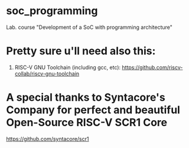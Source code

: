 # soc_programming
Lab. course "Development of a SoC with programming architecture"

# Pretty sure u'll need also this:
1. RISC-V GNU Toolchain (including gcc, etc): https://github.com/riscv-collab/riscv-gnu-toolchain

# A special thanks to Syntacore's Company for perfect and beautiful Open-Source RISC-V SCR1 Core
https://github.com/syntacore/scr1
